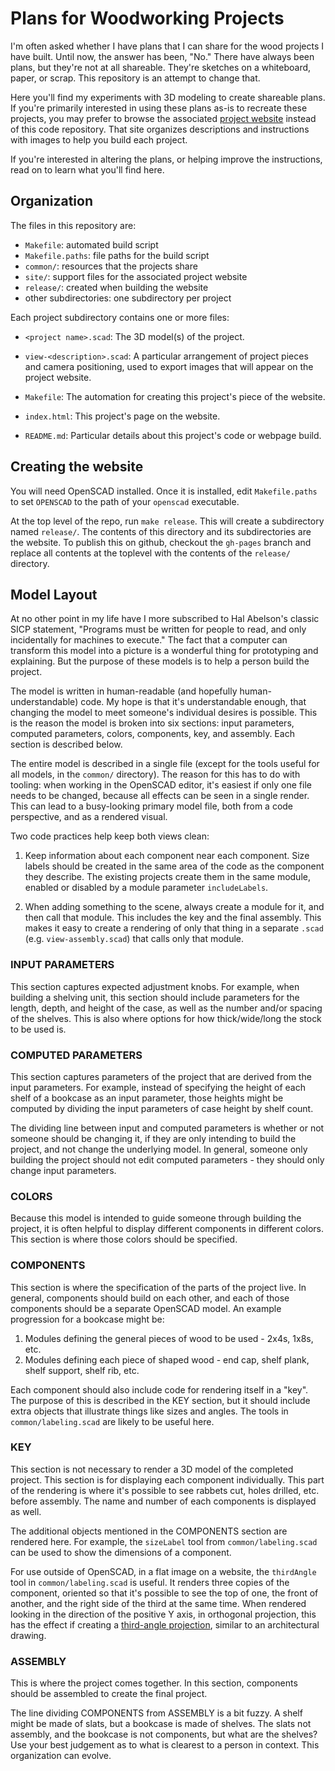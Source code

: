 # Plans for Woodworking Projects

I'm often asked whether I have plans that I can share for the wood
projects I have built. Until now, the answer has been, "No." There
have always been plans, but they're not at all shareable. They're
sketches on a whiteboard, paper, or scrap. This repository is an
attempt to change that.

Here you'll find my experiments with 3D modeling to create shareable
plans. If you're primarily interested in using these plans as-is to
recreate these projects, you may prefer to browse the associated
[project website](https://beerriot.github.io/woodworking-plans)
instead of this code repository. That site organizes descriptions and
instructions with images to help you build each project.

If you're interested in altering the plans, or helping improve the
instructions, read on to learn what you'll find here.

## Organization

The files in this repository are:

  * `Makefile`: automated build script
  * `Makefile.paths`: file paths for the build script
  * `common/`: resources that the projects share
  * `site/`: support files for the associated project website
  * `release/`: created when building the website
  * other subdirectories: one subdirectory per project

Each project subdirectory contains one or more files:

  * `<project name>.scad`: The 3D model(s) of the project.

  * `view-<description>.scad`: A particular arrangement of project
    pieces and camera positioning, used to export images that will
    appear on the project website.

  * `Makefile`: The automation for creating this project's piece of
    the website.

  * `index.html`: This project's page on the website.

  * `README.md`: Particular details about this project's code or
    webpage build.

## Creating the website

You will need OpenSCAD installed. Once it is installed, edit
`Makefile.paths` to set `OPENSCAD` to the path of your `openscad`
executable.

At the top level of the repo, run `make release`. This will create a
subdirectory named `release/`. The contents of this directory and its
subdirectories are the website. To publish this on github, checkout
the `gh-pages` branch and replace all contents at the toplevel with
the contents of the `release/` directory.

## Model Layout

At no other point in my life have I more subscribed to Hal Abelson's
classic SICP statement, "Programs must be written for people to read,
and only incidentally for machines to execute." The fact that a
computer can transform this model into a picture is a wonderful thing
for prototyping and explaining. But the purpose of these models is to
help a person build the project.

The model is written in human-readable (and hopefully
human-understandable) code. My hope is that it's understandable
enough, that changing the model to meet someone's individual desires
is possible. This is the reason the model is broken into six sections:
input parameters, computed parameters, colors, components, key, and
assembly. Each section is described below.

The entire model is described in a single file (except for the tools
useful for all models, in the `common/` directory). The reason for
this has to do with tooling: when working in the OpenSCAD editor, it's
easiest if only one file needs to be changed, because all effects can
be seen in a single render. This can lead to a busy-looking primary
model file, both from a code perspective, and as a rendered
visual.

Two code practices help keep both views clean:

 1. Keep information about each component near each component. Size
    labels should be created in the same area of the code as the
    component they describe. The existing projects create them in the
    same module, enabled or disabled by a module parameter
    `includeLabels`.

 2. When adding something to the scene, always create a module for it,
    and then call that module. This includes the key and the final
    assembly. This makes it easy to create a rendering of only that
    thing in a separate `.scad` (e.g. `view-assembly.scad`) that calls
    only that module.

### INPUT PARAMETERS

This section captures expected adjustment knobs. For example, when
building a shelving unit, this section should include parameters for
the length, depth, and height of the case, as well as the number
and/or spacing of the shelves. This is also where options for how
thick/wide/long the stock to be used is.

### COMPUTED PARAMETERS

This section captures parameters of the project that are derived from
the input parameters. For example, instead of specifying the height of
each shelf of a bookcase as an input parameter, those heights might be
computed by dividing the input parameters of case height by shelf
count.

The dividing line between input and computed parameters is whether or
not someone should be changing it, if they are only intending to build
the project, and not change the underlying model. In general, someone
only building the project should not edit computed parameters - they
should only change input parameters.

### COLORS

Because this model is intended to guide someone through building the
project, it is often helpful to display different components in
different colors. This section is where those colors should be
specified.

### COMPONENTS

This section is where the specification of the parts of the project
live. In general, components should build on each other, and each of
those components should be a separate OpenSCAD model. An example
progression for a bookcase might be:

 1. Modules defining the general pieces of wood to be used - 2x4s,
    1x8s, etc.
 2. Modules defining each piece of shaped wood - end cap, shelf plank,
    shelf support, shelf rib, etc.

Each component should also include code for rendering itself in a
"key". The purpose of this is described in the KEY section, but it
should include extra objects that illustrate things like sizes and
angles. The tools in `common/labeling.scad` are likely to be useful
here.

### KEY

This section is not necessary to render a 3D model of the completed
project. This section is for displaying each component
individually. This part of the rendering is where it's possible to see
rabbets cut, holes drilled, etc. before assembly. The name and number
of each components is displayed as well.

The additional objects mentioned in the COMPONENTS section are
rendered here. For example, the `sizeLabel` tool from
`common/labeling.scad` can be used to show the dimensions of a
component.

For use outside of OpenSCAD, in a flat image on a website, the
`thirdAngle` tool in `common/labeling.scad` is useful. It renders
three copies of the component, oriented so that it's possible to see
the top of one, the front of another, and the right side of the third
at the same time. When rendered looking in the direction of the
positive Y axis, in orthogonal projection, this has the effect if
creating a [third-angle
projection](https://en.wikipedia.org/wiki/Multiview_projection#Third-angle_projection),
similar to an architectural drawing.

### ASSEMBLY

This is where the project comes together. In this section, components
should be assembled to create the final project.

The line dividing COMPONENTS from ASSEMBLY is a bit fuzzy. A shelf
might be made of slats, but a bookcase is made of shelves. The slats
not assembly, and the bookcase is not components, but what are the
shelves? Use your best judgement as to what is clearest to a
person in context. This organization can evolve.
